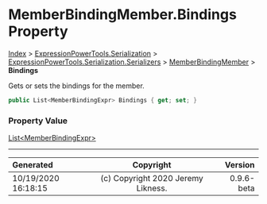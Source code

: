 ﻿# MemberBindingMember.Bindings Property

[Index](../index.md) > [ExpressionPowerTools.Serialization](ExpressionPowerTools.Serialization.a.md) > [ExpressionPowerTools.Serialization.Serializers](ExpressionPowerTools.Serialization.Serializers.n.md) > [MemberBindingMember](ExpressionPowerTools.Serialization.Serializers.MemberBindingMember.cs.md) > **Bindings**

Gets or sets the bindings for the member.

```csharp
public List<MemberBindingExpr> Bindings { get; set; }
```

### Property Value

 [List&lt;MemberBindingExpr>](https://docs.microsoft.com/dotnet/api/system.collections.generic.list-1) 


---

| Generated | Copyright | Version |
| :-- | :-: | --: |
| 10/19/2020 16:18:15 | (c) Copyright 2020 Jeremy Likness. | 0.9.6-beta |
